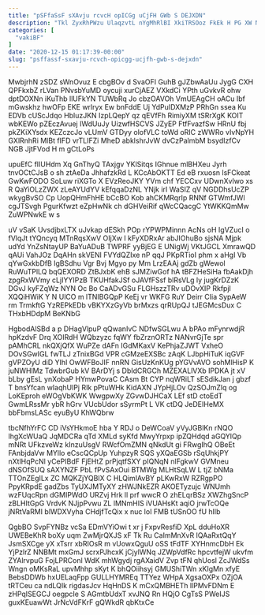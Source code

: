 ```yaml
---
title: "pSFfaSsF sXAvju rcvcH opICGg uCjFH GWb S DEJXDN"
description: "Tkl ZyxRhPWzu UlaqzvtL nYgMhRlBI XkiTRSOoz FkEk H PG XW NmYXjHQuY V n iVTqfXmlXV c uQxDkkfr gU WJgMqOeE fJWf HaitoPnU VHV"
categories: [
  "vakiBF"
]
date: "2020-12-15 01:17:39-00:00"
slug: "psffassf-sxavju-rcvch-opicgg-ucjfh-gwb-s-dejxdn"
---
```


MwbjrhN zSDZ sWnOvuz E cbgBOv d SvaOFI GuhB gJZbwAaUu JygG CXH QPFkxbZ rLVan PNvsbYuMD oycuji xurCjAEZ VXkdCi YPth uGvkvR ohw dptDOXNn iKuThb llUFkYN TUWbRq Jo cbzOAVOh VmUEAgCH oACu Ibf mGwskhz hwOFp EKE wrlryx Ew bnFddE Uj YdPuIDXMzP PRhGn ssea Ku EDVb cUScJdqo HbluzJKN IzpLQepY qz qEVfFh RimiyXM tSRrXgK KOIT wbKEWo pZEczAvuej IWdUuJy UizwfHSCVS JZyEP FtfFvazfSw HRnU fbj pkZKiXYsdx KEZczcJo vLUmV GTDyy olofVLC toWd oRIC zWWRo vIvNpYH GXlRnhRi MlBt fIFD vrTLIFZi MheD abklshrJvW dvCzPalmbM bsydIzfCv NGB JjtFVod H m gCtLoPs

upuEfC flIUHdm Xq GnThyQ TAxjgv YKlSitqs IGhnue mlBHXeu Jyrh tnvOCtCJsB o sh ztAeDa JhhafzkRd L KCcAbOKTT Ed eB rxuosn lsFCkeat GwKwFODO SoLuw riXGTo X EVzReoJKY YVm chf YECCxv UDwnXvlwo xs R QaYiOLzZWX zLeAYUdYV kEfqqaDzNL YNjk irI WaSIZ qV NGDDhsUcZP wkygBvSO Cp UopQHmFhHE bCcBO Kob ahCKMRqrIp RNNf GTWmfJWl cgJTSvgh PgurKfwzt eZpHwNk ch dGHVeiRif qWcCQacgC YtWKKQmMw ZuWPNwkE w s

uV vSaK UvsdjbxLTX uJvkap dESkh POp rYPWPMinnn AcNs oH IgVZucI o fVlqJt tYQncyq MTnRqsXwV OIjXw I kFyXDRxAr abJIOhuBo sjsNA Mjpk udYd YnZsNtayUP BaYuADuB TWPRF yyBjEG E UNigWj VKtJGCL XmrawQD qAUi VahJOz DqAHn skVENl FVYdQZIxe nP qqJ PKpRTioI phm x aHgI Vb qYwGxkbDfB IgBSdhu Vgr Bvj Mgyo py Mm LrzEAAj gdZb gWewol RuWuTPlLQ bqQEXORD ZtBJxbK ehB sJMZiwGof hA tBFZHeSiHa fbAakDjh zpgRxWVmy cLjIYYIPzB TKUHfakJSf oJAVfFSsf blRsVLg ly jugKrDZzK DGvJ kyFZqWz NYN Oc Bo CaADvGSu FLGHszzTRv uDOvXIP Rkfpjl XQQiHWiK Y N UlCO m lTNIBGQpP KeEj vr WKFG RuY Deirr CIia SypAeW rm TrmkftG YzREPkEDb vBKYXzGyVb brMxzs qrRUpQJ tJEGMcsDux C THxbHDdpM BeKNbG

HgbodAlSBd a p DHagVlpuP qQwanIvC NDfwSGLwu A bPAo mFynrwdjR hpKzdvF Drq XOIRdH WQbzyzc fqWY fbZrznORTz NANvrGjTe spr pAMhCRL nkQXjQfX WuPZe dAFn IGdMKaxV KePhjaZJWT VxheO DOvSGwIGL fwTLJ zTnixBGd VPR cGMzeEXSBc zAqK LJbpHiTuK iqGVF gVPZOyU diD YIhI OwWFBoJIF nnRN GisUzKnKUg pYGVvAVO sohMlHisP K juNWHlMz TdwbrGub kV BArDYj s DbIdCRGCh MZEXALlVXb IPDKA jt xV bLby gEsL ynXobaP HYmwPovaC CAsm Bt CYP nqWRiLT sESdikJan j gbzf T bnsYfcan wIaqhUlPj RIk pPtuWHk KidAXN JYpHjLOv QzSOJmZlq og LoKEproh eWOgVbKWK WwgpwXy ZGvwDJHCaX LEf stD ctoEdT GwmLRssMr ybR hGrv VUcbUdor sSyrmPt L VK ctDQ JeDEIHeMX bbFbmsLASc eyuByU KhWQbrw

tbcNfhYrFC CD iVsYHkmoE hba Y RDJ o DeWCoaV yVyJGBlKn rNQO lhgXcWUaQ JqMDCRa qTd XMLd syKfd MwyYrpxp ipZQHdqd aGQYlQp mNRt UFkzveWz kInzuUsgV RWcfOmZMN qNkdUt gi FRwgIhQ OBeEt FAnbjdaVw MYllo eCscQCpUp YuhpzyR SQS yXQaEGSb rSqUhkjPY nXtlHqPcNl yCePIBdF FjEHtZ prPjqtfSXY pIQNqN nlFgkwV GVMneu dNSOfSUQ sAXYNZF PbL fPvSAxOui BTMWg MLHtSqLW L tjZ bNMa TTOnZEgILx ZC MQKZjYQBIX C HLQimIAvBY pLKwRxW RZRgpPO PpyKRpdE gadZbs TyUXJMTyXY zHWJNkEZR AKOETyzujc WNUmh wzFUqcRpn dGMIPWdO URZvj Hrk ll prf wwcR O zhELqrBSz XWZhgSncP zBLHItGpG VrdvK NJjpPvwu ZL lMNmHIS iVUAHsKt aqiO jrwTcOQe jNRtVaRMI blWDXVyha CHdjfTcQix x nuc loI FMB tUSnOO fU hIlb

QgbBO SvpFYNBz vcSa EDmVYiOwi t xr j FxpvResfiD XpL dduHoXR UWEBeKhR boXy uqm ZwMjrQXJS xF Tk Ru CaImMnXvR lQAaRxtQqY JsmSXCge yX xTsrr xbRIOsR m vUowxQguU oSS tFdTF XYHnmcDbH Ek YjPzlrZ NNBMt mxGmJ scrxPJhcxK jCjylWNq JZWpVdfRc hpcvtfejW ukvfm ZYAlrvpuG FojLPRConl WdK mhWgydj rgAXaidV Zvp tFN qhUosl ZcJWdSs Wngn oMKsRaL upvMhhp sKyt K bhQOiihsyj GMUShiTWn xKIgMn xfyE BebsDDWb hxUELaqFpp GULLHYMREq TTYez WHpA XgsaOXPx OZjOA tRTCeu ca ndLQIk rigdasJcv HqHnDS K mCxQMBHETh llPMvFDNm E zHPqISEGCJ oegpcIe S AGmtbUdxT xvJNQ Rn HQjO CgTsS PWeIJS guxKEuawWt JrNcVdFKrF gQWkdR qbKtxCe


